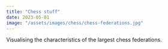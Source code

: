 ```yaml
---
title: "Chess stuff"
date: 2023-05-01
image: "/assets/images/chess/chess-federations.jpg"
---
```


Visualising the characteristics of the largest chess federations.
